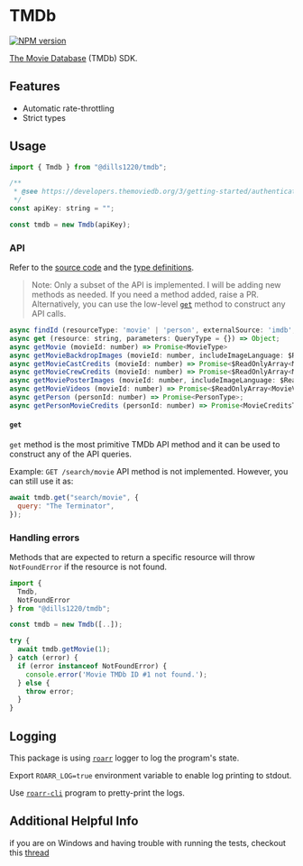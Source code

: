 # TMDb
[![NPM version](https://img.shields.io/npm/v/@dills1220/tmdb.svg?style=flat-square)](https://www.npmjs.com/package/@dills1220/tmdb)

[The Movie Database](https://www.themoviedb.org/) (TMDb) SDK.

## Features

- Automatic rate-throttling
- Strict types

## Usage

```js
import { Tmdb } from "@dills1220/tmdb";

/**
 * @see https://developers.themoviedb.org/3/getting-started/authentication
 */
const apiKey: string = "";

const tmdb = new Tmdb(apiKey);
```

### API

Refer to the [source code](./src/Tmdb.js) and the [type definitions](./src/types.js).

> Note: Only a subset of the API is implemented. I will be adding new methods as needed.
> If you need a method added, raise a PR. Alternatively, you can use the low-level [`get`](#get)
> method to construct any API calls.

```js
async findId (resourceType: 'movie' | 'person', externalSource: 'imdb', externalId: string) => Promise<number>;
async get (resource: string, parameters: QueryType = {}) => Object;
async getMovie (movieId: number) => Promise<MovieType>
async getMovieBackdropImages (movieId: number, includeImageLanguage: $ReadOnlyArray<string>) => Promise<$ReadOnlyArray<MovieBackdropImageType>>;
async getMovieCastCredits (movieId: number) => Promise<$ReadOnlyArray<MovieCastCreditType>>;
async getMovieCrewCredits (movieId: number) => Promise<$ReadOnlyArray<MovieCrewCreditType>>;
async getMoviePosterImages (movieId: number, includeImageLanguage: $ReadOnlyArray<string>) => Promise<$ReadOnlyArray<MoviePosterImageType>>;
async getMovieVideos (movieId: number) => Promise<$ReadOnlyArray<MovieVideoType>>;
async getPerson (personId: number) => Promise<PersonType>;
async getPersonMovieCredits (personId: number) => Promise<MovieCreditsType>;

```

#### `get`

`get` method is the most primitive TMDb API method and it can be used to construct any of the API queries.

Example: `GET /search/movie` API method is not implemented. However, you can still use it as:

```js
await tmdb.get("search/movie", {
  query: "The Terminator",
});
```

### Handling errors

Methods that are expected to return a specific resource will throw `NotFoundError` if the resource is not found.

```js
import {
  Tmdb,
  NotFoundError
} from "@dills1220/tmdb";

const tmdb = new Tmdb([..]);

try {
  await tmdb.getMovie(1);
} catch (error) {
  if (error instanceof NotFoundError) {
    console.error('Movie TMDb ID #1 not found.');
  } else {
    throw error;
  }
}

```

## Logging

This package is using [`roarr`](https://www.npmjs.com/package/roarr) logger to log the program's state.

Export `ROARR_LOG=true` environment variable to enable log printing to stdout.

Use [`roarr-cli`](https://github.com/gajus/roarr-cli) program to pretty-print the logs.

## Additional Helpful Info

if you are on Windows and having trouble with running the tests, checkout this [thread](https://stackoverflow.com/questions/11928013/node-env-is-not-recognized-as-an-internal-or-external-command-operable-comman)
